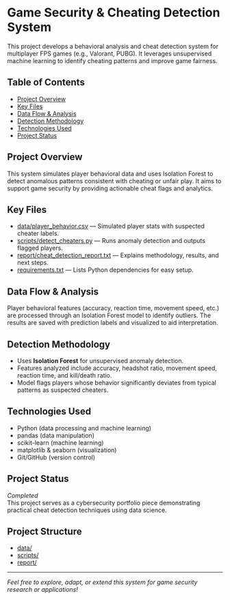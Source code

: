 # Game Security & Cheating Detection System

This project develops a behavioral analysis and cheat detection system for multiplayer FPS games (e.g., Valorant, PUBG). It leverages unsupervised machine learning to identify cheating patterns and improve game fairness.

## Table of Contents

- [Project Overview](#project-overview)
- [Key Files](#key-files)
- [Data Flow & Analysis](#data-flow--analysis)
- [Detection Methodology](#detection-methodology)
- [Technologies Used](#technologies-used)
- [Project Status](#project-status)

## Project Overview

This system simulates player behavioral data and uses Isolation Forest to detect anomalous patterns consistent with cheating or unfair play. It aims to support game security by providing actionable cheat flags and analytics.

## Key Files

- [data/player_behavior.csv](data/player_behavior.csv) — Simulated player stats with suspected cheater labels.
- [scripts/detect_cheaters.py](scripts/detect_cheaters.py) — Runs anomaly detection and outputs flagged players.
- [report/cheat_detection_report.txt](report/cheat_detection_report.txt) — Explains methodology, results, and next steps.
- [requirements.txt](requirements.txt) — Lists Python dependencies for easy setup.

## Data Flow & Analysis

Player behavioral features (accuracy, reaction time, movement speed, etc.) are processed through an Isolation Forest model to identify outliers. The results are saved with prediction labels and visualized to aid interpretation.

## Detection Methodology

- Uses **Isolation Forest** for unsupervised anomaly detection.
- Features analyzed include accuracy, headshot ratio, movement speed, reaction time, and kill/death ratio.
- Model flags players whose behavior significantly deviates from typical patterns as suspected cheaters.

## Technologies Used

- Python (data processing and machine learning)
- pandas (data manipulation)
- scikit-learn (machine learning)
- matplotlib & seaborn (visualization)
- Git/GitHub (version control)

## Project Status

*Completed*  
This project serves as a cybersecurity portfolio piece demonstrating practical cheat detection techniques using data science.

## Project Structure

- [data/](data/)
- [scripts/](scripts/)
- [report/](report/)

---

*Feel free to explore, adapt, or extend this system for game security research or applications!*

